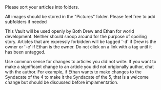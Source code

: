 Please sort your articles into folders. 

All images should be stored in the "Pictures" folder. Please feel free to add subfolders if needed

This Vault will be used openly by Both Drew and Ethan for world development. Neither should snoop around for the purpose of spoiling story. Articles that are expressly forbidden will be tagged '-d' if Drew is the owner or '-e' if Ethan is the owner. Do not click on a link with a tag until it has been untagged.

Use common sense for changes to articles you did not write. If you want to make a significant change to an article you did not origionally author, chat with the author. For example, if Ethan wants to make changes to the Syndacate of the 4 to make it the Syndacate of the 5, that is a welcome change but should be discussed before implamentation. 